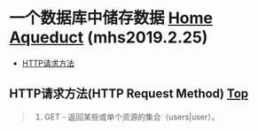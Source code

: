 # 一个数据库中储存数据 [Home] [Aqueduct] (mhs2019.2.25)

- [HTTP请求方法]

## <span id="http-request-methods">HTTP请求方法(HTTP Request Method)</span> [Top]
> 1. GET - 返回某些或单个资源的集合（users|user）。

##
[Home]: https://mhsnet.github.io/note/ "《MHS技术栈学习笔记》"
[Aqueduct]: https://mhsnet.github.io/note/framework/aqueduct/index.html "《Aqueduct》"
[Top]: https://mhsnet.github.io/note/framework/aqueduct/tutorial/storing_data_in_a_database.html "一个数据库中储存数据(Storing Data in a Database)"

[HTTP请求方法]: https://mhsnet.github.io/note/framework/aqueduct/tutorial/storing_data_in_a_database.html#http-request-methods "HTTP请求方法(HTTP Request Method)"